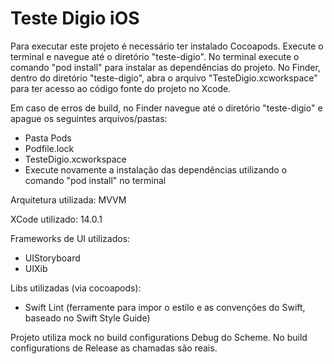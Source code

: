 
# Teste Digio iOS

Para executar este projeto é necessário ter instalado Cocoapods.
Execute o terminal e navegue até o diretório "teste-digio".
No terminal execute o comando "pod install" para instalar as dependências do projeto.
No Finder, dentro do diretório "teste-digio", abra o arquivo "TesteDigio.xcworkspace" para ter acesso ao código fonte do projeto no Xcode.

Em caso de erros de build, no Finder navegue até o diretório "teste-digio" e apague os seguintes arquivos/pastas:

- Pasta Pods
- Podfile.lock
- TesteDigio.xcworkspace
- Execute novamente a instalação das dependências utilizando o comando "pod install" no terminal

Arquitetura utilizada: MVVM

XCode utilizado: 14.0.1

Frameworks de UI utilizados:
- UIStoryboard
- UIXib

Libs utilizadas (via cocoapods):
- Swift Lint (ferramente para impor o estilo e as convenções do Swift, baseado no Swift Style Guide)

Projeto utiliza mock no build configurations Debug do Scheme. No build configurations de Release as chamadas são reais.

